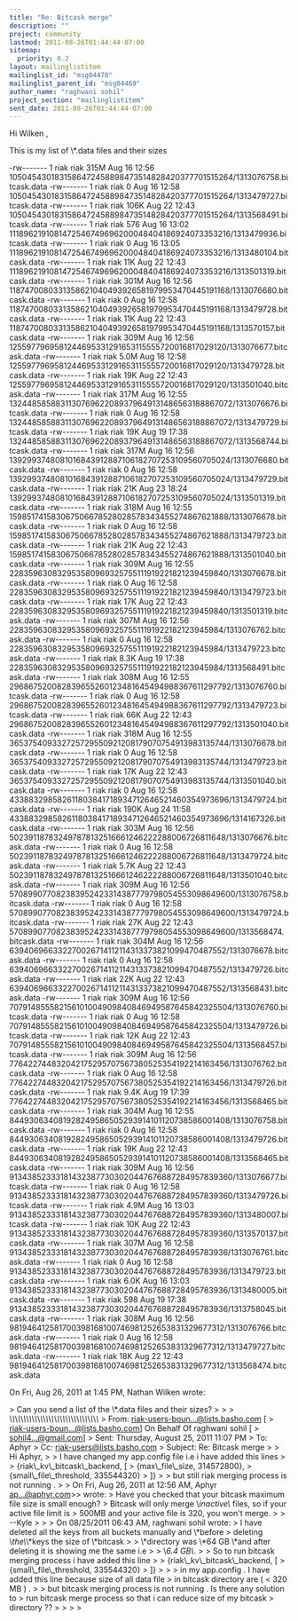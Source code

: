 ```yaml
---
title: "Re: Bitcask merge"
description: ""
project: community
lastmod: 2011-08-26T01:44:44-07:00
sitemap:
  priority: 0.2
layout: mailinglistitem
mailinglist_id: "msg04470"
mailinglist_parent_id: "msg04469"
author_name: "raghwani sohil"
project_section: "mailinglistitem"
sent_date: 2011-08-26T01:44:44-07:00
---
```



Hi Wilken ,

This is my list of \\*.data files and their sizes

-rw------- 1 riak riak 315M Aug 16 12:56
1050454301831586472458898473514828420377701515264/1313076758.bitcask.data
-rw------- 1 riak riak 0 Aug 16 12:58
1050454301831586472458898473514828420377701515264/1313479727.bitcask.data
-rw------- 1 riak riak 106K Aug 22 12:43
1050454301831586472458898473514828420377701515264/1313568491.bitcask.data
-rw------- 1 riak riak 576 Aug 16 13:02
1118962191081472546749696200048404186924073353216/1313479936.bitcask.data
-rw------- 1 riak riak 0 Aug 16 13:05
1118962191081472546749696200048404186924073353216/1313480104.bitcask.data
-rw------- 1 riak riak 11K Aug 22 12:43
1118962191081472546749696200048404186924073353216/1313501319.bitcask.data
-rw------- 1 riak riak 301M Aug 16 12:56
1187470080331358621040493926581979953470445191168/1313076680.bitcask.data
-rw------- 1 riak riak 0 Aug 16 12:58
1187470080331358621040493926581979953470445191168/1313479728.bitcask.data
-rw------- 1 riak riak 11K Aug 22 12:43
1187470080331358621040493926581979953470445191168/1313570157.bitcask.data
-rw------- 1 riak riak 309M Aug 16 12:56
1255977969581244695331291653115555720016817029120/1313076677.bitcask.data
-rw------- 1 riak riak 5.0M Aug 16 12:58
1255977969581244695331291653115555720016817029120/1313479728.bitcask.data
-rw------- 1 riak riak 19K Aug 22 12:43
1255977969581244695331291653115555720016817029120/1313501040.bitcask.data
-rw------- 1 riak riak 317M Aug 16 12:55
1324485858831130769622089379649131486563188867072/1313076676.bitcask.data
-rw------- 1 riak riak 0 Aug 16 12:58
1324485858831130769622089379649131486563188867072/1313479729.bitcask.data
-rw------- 1 riak riak 19K Aug 19 17:38
1324485858831130769622089379649131486563188867072/1313568744.bitcask.data
-rw------- 1 riak riak 317M Aug 16 12:56
1392993748081016843912887106182707253109560705024/1313076680.bitcask.data
-rw------- 1 riak riak 0 Aug 16 12:58
1392993748081016843912887106182707253109560705024/1313479729.bitcask.data
-rw------- 1 riak riak 21K Aug 23 18:24
1392993748081016843912887106182707253109560705024/1313501319.bitcask.data
-rw------- 1 riak riak 318M Aug 16 12:55
159851741583067506678528028578343455274867621888/1313076678.bitcask.data
-rw------- 1 riak riak 0 Aug 16 12:58
159851741583067506678528028578343455274867621888/1313479723.bitcask.data
-rw------- 1 riak riak 21K Aug 22 12:43
159851741583067506678528028578343455274867621888/1313501040.bitcask.data
-rw------- 1 riak riak 309M Aug 16 12:55
228359630832953580969325755111919221821239459840/1313076678.bitcask.data
-rw------- 1 riak riak 0 Aug 16 12:58
228359630832953580969325755111919221821239459840/1313479723.bitcask.data
-rw------- 1 riak riak 17K Aug 22 12:43
228359630832953580969325755111919221821239459840/1313501319.bitcask.data
-rw------- 1 riak riak 307M Aug 16 12:56
22835963083295358096932575511191922182123945984/1313076762.bitcask.data
-rw------- 1 riak riak 0 Aug 16 12:58
22835963083295358096932575511191922182123945984/1313479723.bitcask.data
-rw------- 1 riak riak 8.3K Aug 19 17:38
22835963083295358096932575511191922182123945984/1313568491.bitcask.data
-rw------- 1 riak riak 308M Aug 16 12:55
296867520082839655260123481645494988367611297792/1313076760.bitcask.data
-rw------- 1 riak riak 0 Aug 16 12:58
296867520082839655260123481645494988367611297792/1313479723.bitcask.data
-rw------- 1 riak riak 66K Aug 22 12:43
296867520082839655260123481645494988367611297792/1313501040.bitcask.data
-rw------- 1 riak riak 318M Aug 16 12:55
365375409332725729550921208179070754913983135744/1313076678.bitcask.data
-rw------- 1 riak riak 0 Aug 16 12:58
365375409332725729550921208179070754913983135744/1313479723.bitcask.data
-rw------- 1 riak riak 17K Aug 22 12:43
365375409332725729550921208179070754913983135744/1313501040.bitcask.data
-rw------- 1 riak riak 0 Aug 16 12:58
433883298582611803841718934712646521460354973696/1313479724.bitcask.data
-rw------- 1 riak riak 190K Aug 24 11:58
433883298582611803841718934712646521460354973696/1314167326.bitcask.data
-rw------- 1 riak riak 303M Aug 16 12:56
502391187832497878132516661246222288006726811648/1313076676.bitcask.data
-rw------- 1 riak riak 0 Aug 16 12:58
502391187832497878132516661246222288006726811648/1313479724.bitcask.data
-rw------- 1 riak riak 5.7K Aug 22 12:43
502391187832497878132516661246222288006726811648/1313501040.bitcask.data
-rw------- 1 riak riak 309M Aug 16 12:56
570899077082383952423314387779798054553098649600/1313076758.bitcask.data
-rw------- 1 riak riak 0 Aug 16 12:58
570899077082383952423314387779798054553098649600/1313479724.bitcask.data
-rw------- 1 riak riak 27K Aug 22 12:43
570899077082383952423314387779798054553098649600/1313568474.bitcask.data
-rw------- 1 riak riak 304M Aug 16 12:56
639406966332270026714112114313373821099470487552/1313076678.bitcask.data
-rw------- 1 riak riak 0 Aug 16 12:58
639406966332270026714112114313373821099470487552/1313479726.bitcask.data
-rw------- 1 riak riak 22K Aug 22 12:43
639406966332270026714112114313373821099470487552/1313568431.bitcask.data
-rw------- 1 riak riak 309M Aug 16 12:56
707914855582156101004909840846949587645842325504/1313076760.bitcask.data
-rw------- 1 riak riak 0 Aug 16 12:58
707914855582156101004909840846949587645842325504/1313479726.bitcask.data
-rw------- 1 riak riak 12K Aug 22 12:43
707914855582156101004909840846949587645842325504/1313568457.bitcask.data
-rw------- 1 riak riak 309M Aug 16 12:56
776422744832042175295707567380525354192214163456/1313076762.bitcask.data
-rw------- 1 riak riak 0 Aug 16 12:58
776422744832042175295707567380525354192214163456/1313479726.bitcask.data
-rw------- 1 riak riak 9.4K Aug 19 17:39
776422744832042175295707567380525354192214163456/1313568465.bitcask.data
-rw------- 1 riak riak 304M Aug 16 12:55
844930634081928249586505293914101120738586001408/1313076758.bitcask.data
-rw------- 1 riak riak 0 Aug 16 12:58
844930634081928249586505293914101120738586001408/1313479726.bitcask.data
-rw------- 1 riak riak 19K Aug 22 12:43
844930634081928249586505293914101120738586001408/1313568465.bitcask.data
-rw------- 1 riak riak 309M Aug 16 12:56
913438523331814323877303020447676887284957839360/1313076677.bitcask.data
-rw------- 1 riak riak 0 Aug 16 12:58
913438523331814323877303020447676887284957839360/1313479726.bitcask.data
-rw------- 1 riak riak 4.9M Aug 16 13:03
913438523331814323877303020447676887284957839360/1313480007.bitcask.data
-rw------- 1 riak riak 10K Aug 22 12:43
913438523331814323877303020447676887284957839360/1313570137.bitcask.data
-rw------- 1 riak riak 307M Aug 16 12:58
91343852333181432387730302044767688728495783936/1313076761.bitcask.data
-rw------- 1 riak riak 0 Aug 16 12:58
91343852333181432387730302044767688728495783936/1313479723.bitcask.data
-rw------- 1 riak riak 6.0K Aug 16 13:03
91343852333181432387730302044767688728495783936/1313480005.bitcask.data
-rw------- 1 riak riak 598 Aug 19 17:38
91343852333181432387730302044767688728495783936/1313758045.bitcask.data
-rw------- 1 riak riak 308M Aug 16 12:56
981946412581700398168100746981252653831329677312/1313076766.bitcask.data
-rw------- 1 riak riak 0 Aug 16 12:58
981946412581700398168100746981252653831329677312/1313479727.bitcask.data
-rw------- 1 riak riak 18K Aug 22 12:43
981946412581700398168100746981252653831329677312/1313568474.bitcask.data

On Fri, Aug 26, 2011 at 1:45 PM, Nathan Wilken  wrote:

&gt; Can you send a list of the \\*.data files and their sizes?
&gt;
&gt;
&gt; \\_\\_\\_\\_\\_\\_\\_\\_\\_\\_\\_\\_\\_\\_\\_\\_\\_\\_\\_\\_\\_\\_\\_\\_\\_\\_\\_\\_\\_\\_\\_\\_
&gt; From: riak-users-boun...@lists.basho.com [
&gt; riak-users-boun...@lists.basho.com] On Behalf Of raghwani sohil [
&gt; sohil4...@gmail.com]
&gt; Sent: Thursday, August 25, 2011 11:07 PM
&gt; To: Aphyr
&gt; Cc: riak-users@lists.basho.com
&gt; Subject: Re: Bitcask merge
&gt;
&gt; Hi Aphyr,
&gt;
&gt; I have changed my app.config file i.e i have added this lines
&gt;
&gt; {riak\\_kv\\_bitcask\\_backend, [
&gt; {max\\_file\\_size, 314572800},
&gt; {small\\_file\\_threshold, 335544320}
&gt; ]}
&gt;
&gt; but still riak merging process is not running .
&gt;
&gt; On Fri, Aug 26, 2011 at 12:56 AM, Aphyr  ap...@aphyr.com&gt;&gt; wrote:
&gt; Have you checked that your bitcask maximum file size is small enough?
&gt; Bitcask will only merge \\*inactive\\* files, so if your active file limit is
&gt; 500MB and your active file is 320, you won't merge.
&gt;
&gt; --Kyle
&gt;
&gt;
&gt; On 08/25/2011 06:43 AM, raghwani sohil wrote:
&gt; I have deleted all the keys from all buckets manually and \\*before
&gt; deleting \\*the\\*\\*keys the size of \\*bitcask
&gt;
&gt; \\*directory was \\*64 GB \\*and after deleting it is showing me the same i.e
&gt;
&gt; \\*6.4 GB\\*.
&gt;
&gt; So to run bitcask merging process i have added this line
&gt;
&gt; {riak\\_kv\\_bitcask\\_backend, [
&gt; {small\\_file\\_threshold, 335544320}
&gt; ]}
&gt;
&gt;
&gt; in my app.config . I have added this line because size of all data file
&gt; in bitcask directory are ( &lt; 320 MB ) .
&gt;
&gt; but bitcask merging process is not running . Is there any solution to
&gt; run bitcask merge process so that i can reduce size of my bitcask
&gt; directory ??
&gt;
&gt;
&gt;
&gt;

